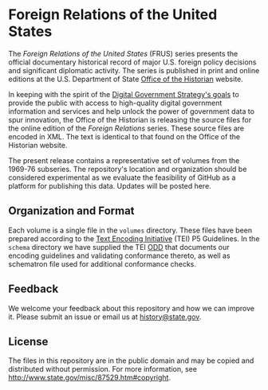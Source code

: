 Foreign Relations of the United States
======================================

The *Foreign Relations of the United States* (FRUS) series presents the official documentary historical 
record of major U.S. foreign policy decisions and significant diplomatic activity.  The series is published
in print and online editions at the U.S. Department of State [Office of the Historian](http://history.state.gov/) 
website.  

In keeping with the spirit of the
[Digital Government Strategy's goals](http://www.whitehouse.gov/sites/default/files/omb/egov/digital-government/digital-government.html)
to provide the public with access to high-quality digital government information and services 
and help unlock the power of government data to spur innovation, the Office of the Historian 
is releasing the source files for the online edition of the *Foreign Relations* series.  These source files 
are encoded in XML.  The text is identical to that found on the Office of the Historian website. 

The present release contains a representative set of volumes from the 1969-76 subseries. 
The repository's location and organization should be considered experimental as we evaluate the feasibility
of GitHub as a platform for publishing this data.  Updates will be posted here.

Organization and Format
-----------------------
Each volume is a single file in the `volumes` directory.  These files have been prepared according to 
the [Text Encoding Initiative](http://www.tei-c.org/) (TEI) P5 Guidelines.  In the `schema` directory we have 
supplied the TEI [ODD](http://www.tei-c.org/Guidelines/Customization/odds.xml) that documents our encoding 
guidelines and validating conformance thereto, as well as schematron file used for additional conformance checks.

Feedback
--------
We welcome your feedback about this repository and how we can improve it.  Please submit an issue or email us
at history@state.gov.

License
-------
The files in this repository are in the public domain and may be copied and distributed without permission. For 
more information, see http://www.state.gov/misc/87529.htm#copyright.
